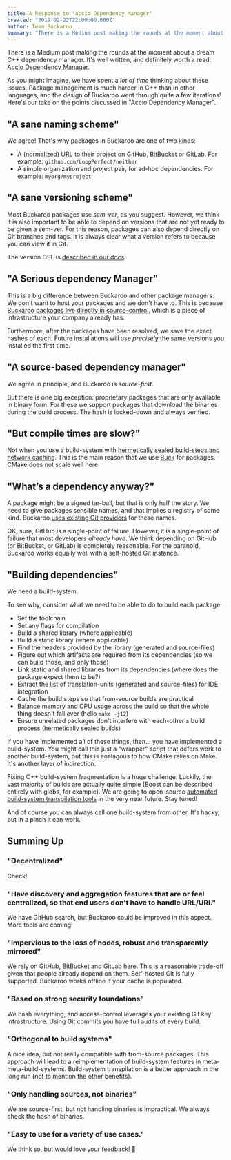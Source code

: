 ```yaml
---
title: A Response to "Accio Dependency Manager"
created: "2019-02-22T22:00:00.000Z"
author: Team Buckaroo
summary: "There is a Medium post making the rounds at the moment about a dream C++ dependency manager. It's well written, and definitely worth a read. Here's our take. "
---
```

There is a Medium post making the rounds at the moment about a dream C++ dependency manager. It's well written, and definitely worth a read: [Accio Dependency Manager](https://medium.com/@corentin.jabot/accio-dependency-manager-b1846e1caf76).

As you might imagine, we have spent a *lot of time* thinking about these issues. Package management is much harder in C++ than in other languages, and the design of Buckaroo went through quite a few iterations! Here's our take on the points discussed in "Accio Dependency Manager".

## "A sane naming scheme"

We agree! That's why packages in Buckaroo are one of two kinds:

 - A (normalized) URL to their project on GitHub, BitBucket or GitLab. For example: `github.com/LoopPerfect/neither`
 - A simple organization and project pair, for ad-hoc dependencies. For example: `myorg/myproject`

## "A sane versioning scheme"

Most Buckaroo packages use *sem-ver*, as you suggest. However, we think it is also important to be able to depend on versions that are not yet ready to be given a sem-ver. For this reason, packages can also depend directly on Git branches and tags. It is always clear what a version refers to because you can view it in Git.

The version DSL is [described in our docs](https://github.com/LoopPerfect/buckaroo/wiki/Version-Constraints-DSL).

## "A Serious dependency Manager"

This is a big difference between Buckaroo and other package managers. We don't want to host your packages and we don't have to. This is because [Buckaroo packages live directly in source-control](https://github.com/LoopPerfect/buckaroo/wiki/Git-as-a-Package-Registry), which is a piece of infrastructure your company already has.

Furthermore, after the packages have been resolved, we save the exact hashes of each. Future installations will use *precisely* the same versions you installed the first time.

## "A source-based dependency manager"

We agree in principle, and Buckaroo is *source-first*.

But there is one big exception: proprietary packages that are only available in binary form. For these we support packages that download the binaries during the build process. The hash is locked-down and always verified.

## "But compile times are slow?"

Not when you use a build-system with [hermetically sealed build-steps and network caching](https://buckbuild.com/concept/what_makes_buck_so_fast.html). This is the main reason that we use [Buck](https://buckbuild.com/) for packages. CMake does not scale well here.

## "What’s a dependency anyway?"

A package might be a signed tar-ball, but that is only half the story. We need to give packages sensible names, and that implies a registry of some kind. Buckaroo [uses existing Git providers](https://github.com/LoopPerfect/buckaroo/wiki/Git-as-a-Package-Registry) for these names.

OK, sure, GitHub is a single-point of failure. However, it is a single-point of failure that most developers *already have*. We think depending on GitHub (or BitBucket, or GitLab) is completely reasonable. For the paranoid, Buckaroo works equally well with a self-hosted Git instance.

## "Building dependencies"

We need a build-system.

To see why, consider what we need to be able to do to build each package:

 - Set the toolchain
 - Set any flags for compilation
 - Build a shared library (where applicable)
 - Build a static library (where applicable)
 - Find the headers provided by the library (generated and source-files)
 - Figure out which artifacts are required from its dependencies (so we can build those, and only those)
 - Link static and shared libraries from its dependencies (where does the package expect them to be?)
 - Extract the list of translation-units (generated and source-files) for IDE integration
 - Cache the build steps so that from-source builds are practical
 - Balance memory and CPU usage across the build so that the whole thing doesn't fall over (hello `make -j12`)
 - Ensure unrelated packages don't interfere with each-other's build process (hermetically sealed builds)

If you have implemented all of these things, then... you have implemented a build-system. You might call this just a "wrapper" script that defers work to another build-system, but this is analagous to how CMake relies on Make. It's another layer of indirection.

Fixing C++ build-system fragmentation is a huge challenge. Luckily, the vast majority of builds are actually quite simple (Boost can be described entirely with globs, for example). We are going to open-source [automated build-system transpilation tools](https://buildinfer.loopperfect.com/) in the very near future. Stay tuned!

And of course you can always call one build-system from other. It's hacky, but in a pinch it can work.


## Summing Up

### "Decentralized"

Check!

### "Have discovery and aggregation features that are or feel centralized, so that end users don’t have to handle URL/URI."

We have GitHub search, but Buckaroo could be improved in this aspect. More tools are coming!

### "Impervious to the loss of nodes, robust and transparently mirrored"

We rely on GitHub, BitBucket and GitLab here. This is a reasonable trade-off given that people already depend on them. Self-hosted Git is fully supported. Buckaroo works offline if your cache is populated.

### "Based on strong security foundations"

We hash everything, and access-control leverages your existing Git key infrastructure. Using Git commits you have full audits of every build.

### "Orthogonal to build systems"

A nice idea, but not really compatible with from-source packages. This approach will lead to a reimplementation of build-system features in meta-meta-build-systems. Build-system transpilation is a better approach in the long run (not to mention the other benefits).

### "Only handling sources, not binaries"

We are source-first, but not handling binaries is impractical. We always check the hash of binaries.

### "Easy to use for a variety of use cases."

We think so, but would love your feedback! 🤠
